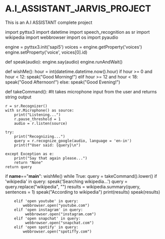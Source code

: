 # A.I_ASSISTANT_JARVIS_PROJECT
This is an A.I ASSISTANT complete project

import pyttsx3
import datetime
import speech_recognition as sr
import wikipedia
import webbrowser
import os 
import pyaudio   

engine = pyttsx3.init('sapi5')
voices = engine.getProperty('voices')
engine.setProperty('voice', voices[0].id)

def speak(audio):
    engine.say(audio)
    engine.runAndWait()

def wishMe():
    hour = int(datetime.datetime.now().hour)
    if hour >= 0 and hour < 12:
        speak("Good Morning!")
    elif hour >= 12 and hour < 18:
        speak("Good Afternoon!")
    else:
        speak("Good Evening!")

def takeCommand():
    #It takes microphone input from the user and returns string output

    r = sr.Recognizer()
    with sr.Microphone() as source:
        print("Listening...")
        r.pause_threshold = 1
        audio = r.listen(source)
    
    try:
        print("Recognizing...")
        query = r.recognize_google(audio, language = 'en-in')
        print(f"User said: {query}\n")

    except Exception as e:
        print("Say that again please...")
        return "None"
    return query


if __name__=="__main__":
    wishMe()
    while True:
        query = takeCommand().lower()
        if 'wikipedia' in query:
            speak('Searching wikipedia...')
            query = query.replace("wikipedia", "")
            results = wikipedia.summary(query, sentences = 1)
            speak("According to wikipedia")
            print(results)
            speak(results)

        elif 'open youtube' in query:
            webbrowser.open("youtube.com")  
        elif 'open instagram' in query:
             webbrowser.open("instagram.com")
        elif 'open snapchat' in query:
             webbrowser.open("snapchat.com")     
        elif 'open spotify' in query:
            webbrowser.open("spotiffy.com")
            
            
